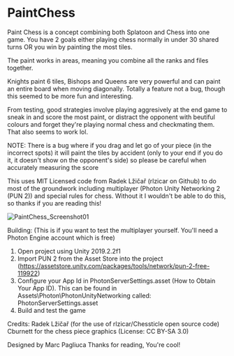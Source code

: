 # PaintChess

Paint Chess is a concept combining both Splatoon and Chess into one game. You have 2 goals either playing chess normally in under 30 shared turns OR you win by painting the most tiles. 

The paint works in areas, meaning you combine all the ranks and files together. 

Knights paint 6 tiles, Bishops and Queens are very powerful and can paint an entire board when moving diagonally. Totally a feature not a bug, though this seemed to be more fun and interesting.

From testing, good strategies involve playing aggresively at the end game to sneak in and score the most paint, or distract the opponent with beutiful colours and forget they're playing normal chess and checkmating them. That also seems to work lol. 

NOTE: There is a bug where if you drag and let go of your piece (in the incorrect spots) it will paint the tiles by accident (only to your end if you do it, it doesn't show on the opponent's side) so please be careful when accurately measuring the score

This uses MIT Licensed code from Radek Lžičař (rlzicar on Github) to do most of the groundwork including multiplayer (Photon Unity Networking 2 (PUN 2)) and special rules for chess. Without it I wouldn't be able to do this, so thanks if you are reading this!

![PaintChess_Screenshot01](https://user-images.githubusercontent.com/25293097/106382890-9530e600-6416-11eb-8044-ebdb1f5177e0.jpg)

Building:
(This is if you want to test the multiplayer yourself. You'll need a Photon Engine account which is free)
1. Open project using Unity 2019.2.2f1
2. Import PUN 2 from the Asset Store into the project (https://assetstore.unity.com/packages/tools/network/pun-2-free-119922)
3. Configure your App Id in PhotonServerSettings.asset (How to Obtain Your App ID). This can be found in Assets\Photon\PhotonUnityNetworking called: PhotonServerSettings.asset
4. Build and test the game

Credits:
Radek Lžičař (for the use of rlzicar/Chessticle open source code)
Cburnett for the chess piece graphics (License: CC BY-SA 3.0)

Designed by Marc Pagliuca
Thanks for reading,
You're cool!
